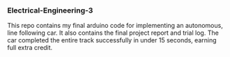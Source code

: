### Electrical-Engineering-3

This repo contains my final arduino code for implementing an autonomous, line following car. It also contains the final project report and trial log. The car completed the entire
track successfully in under 15 seconds, earning full extra credit.

